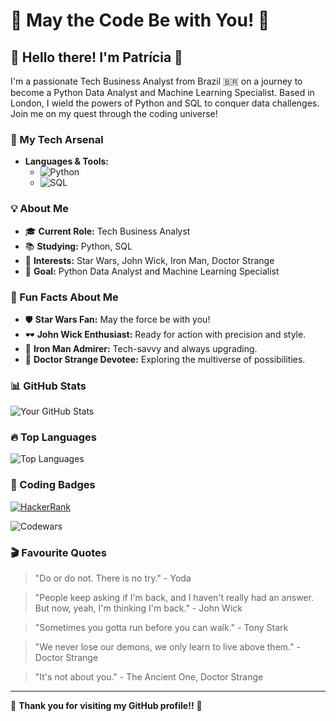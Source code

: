 # 🌟 May the Code Be with You! 🌟

## 👋 Hello there! I'm Patrícia 👋

I'm a passionate Tech Business Analyst from Brazil 🇧🇷 on a journey to become a Python Data Analyst and Machine Learning Specialist. Based in London, I wield the powers of Python and SQL to conquer data challenges. Join me on my quest through the coding universe!

### 🚀 My Tech Arsenal
- **Languages & Tools:**
  - ![Python](https://img.shields.io/badge/-Python-3776AB?logo=python&logoColor=white)
  - ![SQL](https://img.shields.io/badge/-SQL-4479A1?logo=postgresql&logoColor=white)

### 💡 About Me
- 🎓 **Current Role:** Tech Business Analyst
- 📚 **Studying:** Python, SQL
- 🌌 **Interests:** Star Wars, John Wick, Iron Man, Doctor Strange
- 💼 **Goal:** Python Data Analyst and Machine Learning Specialist

### 🌟 Fun Facts About Me
- 🛡️ **Star Wars Fan:** May the force be with you!
- 🕶️ **John Wick Enthusiast:** Ready for action with precision and style.
- 🦾 **Iron Man Admirer:** Tech-savvy and always upgrading.
- 🔮 **Doctor Strange Devotee:** Exploring the multiverse of possibilities.

### 📊 GitHub Stats
![Your GitHub Stats](https://github-readme-stats.vercel.app/api?username=patriciasbar&show_icons=true&theme=radical)

### 🔥 Top Languages
![Top Languages](https://github-readme-stats.vercel.app/api/top-langs/?username=patriciasbar&layout=compact&theme=radical)

### 🎨 Coding Badges
[![HackerRank](https://img.shields.io/badge/HackerRank-Profile-green?logo=hackerrank)](https://www.hackerrank.com/profile/patriciasbar)

![Codewars](https://www.codewars.com/users/patriciasbar/badges/small)


### 🎬 Favourite Quotes
> "Do or do not. There is no try." - Yoda

> "People keep asking if I'm back, and I haven't really had an answer. But now, yeah, I'm thinking I'm back." - John Wick

> "Sometimes you gotta run before you can walk." - Tony Stark

> "We never lose our demons, we only learn to live above them." - Doctor Strange

> "It's not about you." - The Ancient One, Doctor Strange

---

🌟 **Thank you for visiting my GitHub profile!!** 🌟
